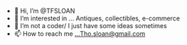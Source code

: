 - 👋 Hi, I’m @TFSLOAN
- 👀 I’m interested in ... Antiques, collectibles, e-commerce
- 🌱 I’m not a coder/ I just have some ideas sometimes 
- 📫 How to reach me ...Tho.sloan@gmail.com

<!---
TFSLOAN/TFSLOAN is a ✨ special ✨ repository because its `README.md` (this file) appears on your GitHub profile.
You can click the Preview link to take a look at your changes.
--->
